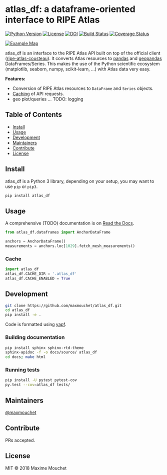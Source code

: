 # atlas_df: a dataframe-oriented interface to RIPE Atlas

[![Python Version](https://img.shields.io/badge/python-3-blue.svg?style=flat)](#)
[![License](https://img.shields.io/badge/license-MIT-blue.svg?style=flat)](https://github.com/maxmouchet/atlas_df/blob/master/LICENSE)
[![DOI](https://zenodo.org/badge/136143389.svg)](https://zenodo.org/badge/latestdoi/136143389)
[![Build Status](https://travis-ci.org/maxmouchet/atlas_df.svg?branch=master)](https://travis-ci.org/maxmouchet/atlas_df)
[![Coverage Status](https://coveralls.io/repos/github/maxmouchet/atlas_df/badge.svg?branch=master)](https://coveralls.io/github/maxmouchet/atlas_df?branch=master)

[![Example Map](https://github.com/maxmouchet/atlas_df/blob/master/examples/1001_map.png)](#)

atlas_df is an interface to the RIPE Atlas API built on top of the official client ([ripe-atlas-cousteau](https://github.com/RIPE-NCC/ripe-atlas-cousteau)). It converts Atlas resources to [pandas](https://github.com/pandas-dev/pandas) and [geopandas](https://github.com/geopandas/geopandas) DataFrames/Series. This makes the use of the Python scientific ecosystem (matplotlib, seaborn, numpy, scikit-learn, ...) with Atlas data very easy.

**Features:**
- Conversion of RIPE Atlas resources to `DataFrame` and `Series` objects.
- [Caching](#cache) of API requests.
- geo plot/queries ...
TODO: logging

## Table of Contents

- [Install](#install)
- [Usage](#usage)
- [Development](#development)
- [Maintainers](#maintainers)
- [Contribute](#contribute)
- [License](#license)

## Install

atlas_df is a Python 3 library, depending on your setup, you may want to use `pip` or `pip3`.

```bash
pip install atlas_df
```

## Usage

A comprehensive (TODO) documentation is on [Read the Docs](https://atlas-df.readthedocs.io/en/latest/).

```python
from atlas_df.dataframes import AnchorDataFrame

anchors = AnchorDataFrame()
measurements = anchors.loc[1029].fetch_mesh_measurements()
```

### Cache

```python
import atlas_df
atlas_df.CACHE_DIR = '.atlas_df'
atlas_df.CACHE_ENABLED = True
```

## Development

```bash
git clone https://github.com/maxmouchet/atlas_df.git
cd atlas_df
pip install -e .
```

Code is formatted using [yapf](https://github.com/google/yapf).

### Building documentation

```bash
pip install sphinx sphinx-rtd-theme
sphinx-apidoc -f -o docs/source/ atlas_df
cd docs; make html
```

### Running tests

```bash
pip install -U pytest pytest-cov
py.test --cov=atlas_df tests/
```

## Maintainers

[@maxmouchet](https://github.com/maxmouchet)

## Contribute

PRs accepted.

## License

MIT © 2018 Maxime Mouchet
